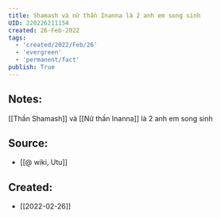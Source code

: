 ```yaml
---
title: Shamash và nữ thần Inanna là 2 anh em song sinh
UID: 220226211154
created: 26-Feb-2022
tags:
  - 'created/2022/Feb/26'
  - 'evergreen'
  - 'permanent/fact'
publish: True
---
```

## Notes:
[[Thần Shamash]] và [[Nữ thần Inanna]] là 2 anh em song sinh

## Source:
- [[@ wiki, Utu]]




## Created:
- [[2022-02-26]]
